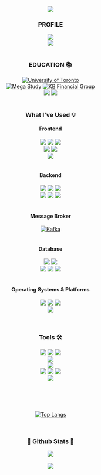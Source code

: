 <div align=center>
<br>
  
<img src="https://capsule-render.vercel.app/api?section=header&type=waving&color=e74c3c&height=200&text=안다윤&fontColor=ffffff&fontAlign=50&fontAlignY=35&fontSize=50&desc=full-stack%20developer%20and%20more&descAlignY=60&descAlign=50" />

<br>

<h3 align="center"><b> PROFILE </b></h3>
  <a href="https://github.com/dahyoon" target="_blank"><img src="https://img.shields.io/badge/github-000000?style=for-the-badge&logo=github&logoColor=white"/></a>
<!--   <a href="https://yororing-developer.tistory.com" target="_blank"><img src="https://img.shields.io/badge/techblog-40E0D0?style=for-the-badge&logo=velog&logoColor=white"/></a> -->
  <br>
  <a href="https://instagram.com/yororing_hankki/" target="_blank"><img src="https://img.shields.io/badge/cooking%20for%20fun-CCCCFF?style=for-the-badge&logo=instagram&logoColor=white&textColor=white"/></a>
<br>
<br>
<h3><b>EDUCATION 📚</b></h3>
  <a href="https://www.utoronto.ca/" target="_blank"><img src="https://img.shields.io/badge/University%20of%20Toronto-005C8C?style=for-the-badge&logo=University%20of%20Toronto&logoColor=white" alt="University of Toronto"/></a>
  <br>
  <a href="https://www.megastudy.net/" target="_blank"><img src="https://img.shields.io/badge/Mega%20Study-0066B3?style=for-the-badge&logo=megastudy&logoColor=white" alt="Mega Study"/></a>
  <a href="https://www.notion.so/KB-IT-s-Your-Life-1de47b3c99f180f09ad3fed64017c4d3" target="_blank"><img src="https://img.shields.io/badge/KB%20Financial%20Group-FCC624?style=for-the-badge&logo=KB%20Financial%20Group&logoColor=white" alt="KB Financial Group"/></a>
  <br>
  <a href="" target="_blank"><img src="https://img.shields.io/badge/Udemy-EC5252?style=for-the-badge&logo=Udemy&logoColor=white"/></a>
  <a href="" target="_blank"><img src="https://img.shields.io/badge/inflearn-14BF96?style=for-the-badge&logoColor=white"/></a>
<br>
<br>
<h3 align="center"><b>What I've Used 💡</b></h3>
 <h4 align="center"><b>Frontend</b></h3>
  <a href="" target="_blank"><img src="https://img.shields.io/badge/HTML5-E34F26?style=for-the-badge&logo=html5&logoColor=white"/></a>
  <a href="" target="_blank"><img src="https://img.shields.io/badge/CSS3-1572B6?style=for-the-badge&logo=css3&logoColor=white"/></a>
  <a href="" target="_blank"><img src="https://img.shields.io/badge/JavaScript-F7DF1E?style=for-the-badge&logo=javascript&logoColor=black"/></a>
  <br>
  <a href="https://nodejs.org/" target="_blank"><img src="https://img.shields.io/badge/Node.js-339933?style=for-the-badge&logo=node.js&logoColor=white"/></a>
  <a href="https://vuejs.org/" target="_blank"><img src="https://img.shields.io/badge/Vue.js-4FC08D?style=for-the-badge&logo=vue.js&logoColor=white"/></a>
  <br>
  <a href="" target="_blank"><img src="https://img.shields.io/badge/Bootstrap-563D7C?style=for-the-badge&logo=bootstrap&logoColor=white"/></a>
  <br>
  <br>
<h4 align="center"><b>Backend</b></h3>
  <a href="" target="_blank"><img src="https://img.shields.io/badge/python-3776AB?style=for-the-badge&logo=python&logoColor=white"/></a>
  <a href="" target="_blank"><img src="https://img.shields.io/badge/Django-092E20?style=for-the-badge&logo=Django&logoColor=white"/></a>
  <a href="" target="_blank"><img src="https://img.shields.io/badge/FastAPI-009688?style=for-the-badge&logo=fastapi&logoColor=white""/></a>
  <br>
  <a href="" target="_blank"><img src="https://img.shields.io/badge/Java-ED8B00?style=for-the-badge&logo=openjdk&logoColor=white"/></a>
  <a href="" target="_blank"><img src="https://img.shields.io/badge/Spring-6DB33F?style=for-the-badge&logo=spring&logoColor=white"/></a>
  <a href="" target="_blank"><img src="https://img.shields.io/badge/Spring_Security-6DB33F?style=for-the-badge&logo=Spring-Security&logoColor=white"/></a>
  <br>
  <br>
<h4 align="center"><b>Message Broker</b></h3>
  <a href="https://kafka.apache.org/" target="_blank"><img src="https://img.shields.io/badge/Kafka-231F20?style=for-the-badge&logo=apachekafka&logoColor=white" alt="Kafka"/></a>
  <br>
  <br>
<h4 align="center"><b>Database</b></h3>
  <a href="" target="_blank"><img src="https://img.shields.io/badge/MySQL-4479A1?style=for-the-badge&logo=MySQL&logoColor=white"/></a> 
  <a href="" target="_blank"><img src="https://img.shields.io/badge/Oracle-F80000?style=for-the-badge&logo=oracle&logoColor=black"/></a>
  <br>
  <a href="https://www.postgresql.org/" target="_blank"><img src="https://img.shields.io/badge/PostgreSQL-336791?style=for-the-badge&logo=postgresql&logoColor=white"/></a>
  <a href="https://www.vertica.com/" target="_blank"><img src="https://img.shields.io/badge/Vertica-1C2959?style=for-the-badge&logo=vertica&logoColor=white"/></a>
  <a href="" target="_blank"><img src="https://img.shields.io/badge/MariaDB-003545?style=for-the-badge&logo=mariadb&logoColor=white"/></a>
  <br>
  <br>
<h4 align="center"><b>Operating Systems & Platforms</b></h3>
  <a href="" target="_blank"><img src="https://img.shields.io/badge/mac%20os-000000?style=for-the-badge&logo=apple&logoColor=white"/></a> 
  <a href="" target="_blank"><img src="https://img.shields.io/badge/Windows-0078D6?style=for-the-badge&logo=windows&logoColor=white"/></a> 
  <a href="" target="_blank"><img src="https://img.shields.io/badge/linux-FCC624?style=for-the-badge&logo=linux&logoColor=white"/></a> 
  <br>
  <a href="" target="_blank"><img src="https://img.shields.io/badge/Amazon_AWS-FF9900?style=for-the-badge&logo=amazonaws&logoColor=white"/></a> 
  <br>
  
<br>
<br>

 <h3><b>Tools 🛠</b></h3>
  <a href="" target="_blank"><img src="https://img.shields.io/badge/Eclipse-2C2255?style=for-the-badge&logo=eclipse&logoColor=white"/></a>
  <a href="" target="_blank"><img src="https://img.shields.io/badge/IntelliJ_IDEA-8A2BE2.svg?style=for-the-badge&logo=intellij-idea&logoColor=white"/></a>
  <a href="" target="_blank"><img src="https://img.shields.io/badge/Visual_Studio_Code-0078D4?style=for-the-badge&logo=visual%20studio%20code&logoColor=white"/></a>
  <br>
  <a href="" target="_blank"><img src="https://img.shields.io/badge/eslint-3A33D1?style=for-the-badge&logo=eslint&logoColor=white"/></a>
  <br>
  <a href="" target="_blank"><img src="https://img.shields.io/badge/git-F05032?style=for-the-badge&logo=git&logoColor=FFFFFF"/></a> 
  <br>
  <a href="" target="_blank"><img src="https://img.shields.io/badge/slack-4A154B?style=for-the-badge&logo=slack&logoColor=FFFFFF"/></a>
  <a href="" target="_blank"><img src="https://img.shields.io/badge/notion-000000?style=for-the-badge&logo=notion&logoColor=FFFFFF"/></a>
  <a href="" target="_blank"><img src="https://img.shields.io/badge/trello-0052CC?style=for-the-badge&logo=trello&logoColor=FFFFFF"/></a> 
  <br>
  <a href="" target="_blank"><img src="https://img.shields.io/badge/figma-F24E1E?style=for-the-badge&logo=figma&logoColor=FFFFFF"/></a> 
  <br>
<br>
<br>
<br>
<br>

[![Top Langs](https://github-readme-stats.vercel.app/api/top-langs/?username=lolddong&langs_count=8&layout=compact)](https://github.com/lolddong)

<br>

<h3><b> 🎄 Github Stats 🎄 </b></h3>
<img src="https://github-readme-stats.vercel.app/api?username=lolddong&show_icons=true&count_private=true&hide_border=true" align="center" />

<br>
<br>
<img src="https://capsule-render.vercel.app/api?section=footer&type=waving&color=e74c3c&height=200" />
</div>
